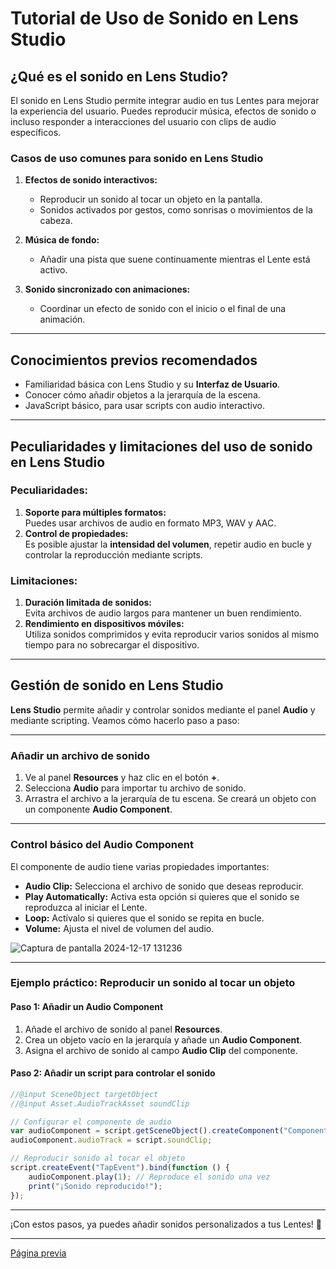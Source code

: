 # **Tutorial de Uso de Sonido en Lens Studio**  

## **¿Qué es el sonido en Lens Studio?**  

El sonido en Lens Studio permite integrar audio en tus Lentes para mejorar la experiencia del usuario. Puedes reproducir música, efectos de sonido o incluso responder a interacciones del usuario con clips de audio específicos.  

### **Casos de uso comunes para sonido en Lens Studio**  

1. **Efectos de sonido interactivos:**  
   - Reproducir un sonido al tocar un objeto en la pantalla.  
   - Sonidos activados por gestos, como sonrisas o movimientos de la cabeza.  

2. **Música de fondo:**  
   - Añadir una pista que suene continuamente mientras el Lente está activo.  

3. **Sonido sincronizado con animaciones:**  
   - Coordinar un efecto de sonido con el inicio o el final de una animación.  

---

## **Conocimientos previos recomendados**  

- Familiaridad básica con Lens Studio y su **Interfaz de Usuario**.  
- Conocer cómo añadir objetos a la jerarquía de la escena.  
- JavaScript básico, para usar scripts con audio interactivo.  

---

## **Peculiaridades y limitaciones del uso de sonido en Lens Studio**  

### **Peculiaridades:**  

1. **Soporte para múltiples formatos:**  
   Puedes usar archivos de audio en formato MP3, WAV y AAC.  
2. **Control de propiedades:**  
   Es posible ajustar la **intensidad del volumen**, repetir audio en bucle y controlar la reproducción mediante scripts.  

### **Limitaciones:**  

1. **Duración limitada de sonidos:**  
   Evita archivos de audio largos para mantener un buen rendimiento.  
2. **Rendimiento en dispositivos móviles:**  
   Utiliza sonidos comprimidos y evita reproducir varios sonidos al mismo tiempo para no sobrecargar el dispositivo.  

---

## **Gestión de sonido en Lens Studio**  

**Lens Studio** permite añadir y controlar sonidos mediante el panel **Audio** y mediante scripting. Veamos cómo hacerlo paso a paso:  

---

### **Añadir un archivo de sonido**  

1. Ve al panel **Resources** y haz clic en el botón **+**.  
2. Selecciona **Audio** para importar tu archivo de sonido.  
3. Arrastra el archivo a la jerarquía de tu escena. Se creará un objeto con un componente **Audio Component**.  

---

### **Control básico del Audio Component**  

El componente de audio tiene varias propiedades importantes:  

- **Audio Clip:** Selecciona el archivo de sonido que deseas reproducir.  
- **Play Automatically:** Activa esta opción si quieres que el sonido se reproduzca al iniciar el Lente.  
- **Loop:** Actívalo si quieres que el sonido se repita en bucle.  
- **Volume:** Ajusta el nivel de volumen del audio.  

![Captura de pantalla 2024-12-17 131236](https://github.com/user-attachments/assets/e45ad2c8-58f7-4559-b6a0-8f0458f77f99)

---

### **Ejemplo práctico: Reproducir un sonido al tocar un objeto**  

#### Paso 1: Añadir un Audio Component  

1. Añade el archivo de sonido al panel **Resources**.  
2. Crea un objeto vacío en la jerarquía y añade un **Audio Component**.  
3. Asigna el archivo de sonido al campo **Audio Clip** del componente.  

#### Paso 2: Añadir un script para controlar el sonido  

```javascript
//@input SceneObject targetObject  
//@input Asset.AudioTrackAsset soundClip  

// Configurar el componente de audio  
var audioComponent = script.getSceneObject().createComponent("Component.AudioComponent");  
audioComponent.audioTrack = script.soundClip;  

// Reproducir sonido al tocar el objeto  
script.createEvent("TapEvent").bind(function () {  
    audioComponent.play(1); // Reproduce el sonido una vez  
    print("¡Sonido reproducido!");  
});  

```

---

¡Con estos pasos, ya puedes añadir sonidos personalizados a tus Lentes! 🎉

---
[Página previa](Segmentación.md) 
